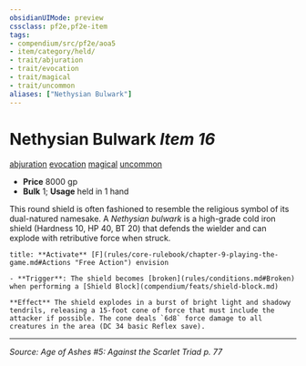 ```yaml
---
obsidianUIMode: preview
cssclass: pf2e,pf2e-item
tags:
- compendium/src/pf2e/aoa5
- item/category/held/
- trait/abjuration
- trait/evocation
- trait/magical
- trait/uncommon
aliases: ["Nethysian Bulwark"]
---
```

# Nethysian Bulwark *Item 16*  
[abjuration](rules/traits/abjuration.md "Abjuration School Trait")  [evocation](rules/traits/evocation.md "Evocation School Trait")  [magical](rules/traits/magical.md "Magical Item Trait")  [uncommon](rules/traits/uncommon.md "Uncommon Rarity Trait")  

- **Price** 8000 gp
- **Bulk** 1; **Usage** held in 1 hand

This round shield is often fashioned to resemble the religious symbol of its dual-natured namesake. A _Nethysian bulwark_ is a high-grade cold iron shield (Hardness 10, HP 40, BT 20) that defends the wielder and can explode with retributive force when struck.

```ad-embed-ability
title: **Activate** [F](rules/core-rulebook/chapter-9-playing-the-game.md#Actions "Free Action") envision

- **Trigger**: The shield becomes [broken](rules/conditions.md#Broken) when performing a [Shield Block](compendium/feats/shield-block.md)

**Effect** The shield explodes in a burst of bright light and shadowy tendrils, releasing a 15-foot cone of force that must include the attacker if possible. The cone deals `6d8` force damage to all creatures in the area (DC 34 basic Reflex save).
```


---
*Source: Age of Ashes #5: Against the Scarlet Triad p. 77*